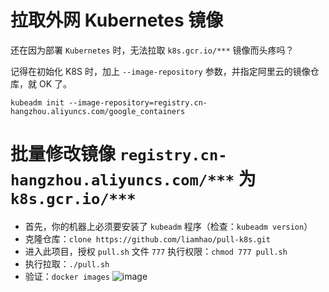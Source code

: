 # 拉取外网 Kubernetes 镜像

还在因为部署 `Kubernetes` 时，无法拉取 `k8s.gcr.io/***` 镜像而头疼吗？

记得在初始化 K8S 时，加上 `--image-repository` 参数，并指定阿里云的镜像仓库，就 OK 了。

```shell
kubeadm init --image-repository=registry.cn-hangzhou.aliyuncs.com/google_containers
```

# 批量修改镜像 `registry.cn-hangzhou.aliyuncs.com/***` 为 `k8s.gcr.io/***`

- 首先，你的机器上必须要安装了 `kubeadm` 程序（检查：`kubeadm version`）
- 克隆仓库：`clone https://github.com/liamhao/pull-k8s.git`
- 进入此项目，授权 `pull.sh` 文件 `777` 执行权限：`chmod 777 pull.sh`
- 执行拉取：`./pull.sh`
- 验证：`docker images`
![image](https://user-images.githubusercontent.com/31812811/159112881-30c06314-f64f-4298-8766-f1d0bf60b1aa.png)
